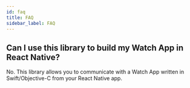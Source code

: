 ```yaml
---
id: faq
title: FAQ
sidebar_label: FAQ
---
```


## Can I use this library to build my Watch App in React Native?

No. This library allows you to communicate with a Watch App written in Swift/Objective-C from your React Native app.
